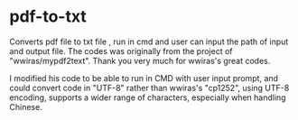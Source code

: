 # pdf-to-txt
Converts pdf file to txt file , run in cmd and user can input the path of input and output file.
The codes was originally from the project of "wwiras/mypdf2text". Thank you very much for wwiras's great codes.

I modified his code to be able to run in CMD with user input prompt, and could convert code in "UTF-8" rather than
wwiras's "cp1252", using UTF-8 encoding, supports a wider range of characters, especially when handling Chinese. 

